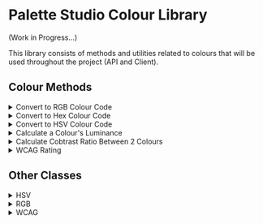 # Palette Studio Colour Library
(Work in Progress...)

This library consists of methods and utilities related to colours that will be used throughout the project (API and Client). 

## Colour Methods

<details>
  <summary>Convert to RGB Colour Code</summary>
    
  ```public static RGB ToRGBFromHex(string hex)```
  </details>

<details>
  <summary>Convert to Hex Colour Code</summary>
    
  ```public static string ToHexFromRGB(RGB rgb)```
  </details>

<details>
  <summary>Convert to HSV Colour Code</summary>
    
  ```public static HSV ToHSVFromRGB(RGB rgb)``` <br>
  ```public static HSV ToHSVFromHex(string hex)```
  </details>

<details>
  <summary>Calculate a Colour's Luminance</summary>
    
  ```public static double Luminance(RGB rgb)```
  </details>

<details>
  <summary>Calculate Cobtrast Ratio Between 2 Colours</summary>
    
  ```public static double ContrastRatio(RGB rgb1, RGB rgb2, out string ratio)``` <br>
  ```public static double ContrastRatio(RGB rgb1, RGB rgb2)``` <br>
  ```public static double ContrastRatio(string hex, string hex, out string ratio)``` <br>
  ```public static double ContrastRatio(string hex, string hex)```
  </details>

<details>
  <summary>WCAG Rating</summary>
    
  WCAG Rating (Regular Text): <br>
  ```public static string RegularTextRating(double contrast)``` <br>
  WCAG Rating (Large Text): <br>
  ```public static string LargeTextRating(double contrast)```
  </details>

## Other Classes
<details>
  <summary>HSV</summary>
  
  ```
  - h : int
  - s : int
  - v : int
  + H : int [ Min = 0, Max = 360 ]
  + S : int [ Min = 0, Max = 100 ]
  + V : int [ Min = 0, Max = 100 ]
  + ToString() : string
  ```
  </details>

<details>
  <summary>RGB</summary>
  
  ```
  - r : int
  - g : int
  - b : int
  + R : int [ Min = 0, Max = 255 ]
  + G : int [ Min = 0, Max = 255 ]
  + B : int [ Min = 0, Max = 255 ]
  + ToString() : string
  ```
  </details>

<details>
  <summary>WCAG</summary>
  
  ```
  + RegularTextAA : double = 4.50
  + RegularTextAAA : double = 7.00
  + LargeTextAA : double = 3.10
  + LargeTextAAA : double = 4.50
  ```
  </details>
